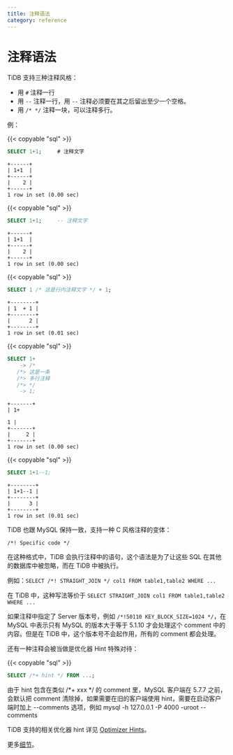 ```yaml
---
title: 注释语法
category: reference
---
```


# 注释语法

TiDB 支持三种注释风格：

* 用 `#` 注释一行
* 用 `--` 注释一行，用 `--` 注释必须要在其之后留出至少一个空格。
* 用 `/* */` 注释一块，可以注释多行。

例：

{{< copyable "sql" >}}

```sql
SELECT 1+1;     # 注释文字
```

```
+------+
| 1+1  |
+------+
|    2 |
+------+
1 row in set (0.00 sec)
```

{{< copyable "sql" >}}

```sql
SELECT 1+1;     -- 注释文字
```

```
+------+
| 1+1  |
+------+
|    2 |
+------+
1 row in set (0.00 sec)
```

{{< copyable "sql" >}}

```sql
SELECT 1 /* 这是行内注释文字 */ + 1;
```

```
+--------+
| 1  + 1 |
+--------+
|      2 |
+--------+
1 row in set (0.01 sec)
```

{{< copyable "sql" >}}

```sql
SELECT 1+
    -> /*
   /*> 这是一条
   /*> 多行注释
   /*> */
    -> 1;
```

```
+-------+
| 1+

1 |
+-------+
|     2 |
+-------+
1 row in set (0.00 sec)
```

{{< copyable "sql" >}}

```sql
SELECT 1+1--1;
```

```
+--------+
| 1+1--1 |
+--------+
|      3 |
+--------+
1 row in set (0.01 sec)
```

TiDB 也跟 MySQL 保持一致，支持一种 C 风格注释的变体：

```
/*! Specific code */
```

在这种格式中，TiDB 会执行注释中的语句，这个语法是为了让这些 SQL 在其他的数据库中被忽略，而在 TiDB 中被执行。

例如：`SELECT /*! STRAIGHT_JOIN */ col1 FROM table1,table2 WHERE ...`

在 TiDB 中，这种写法等价于 `SELECT STRAIGHT_JOIN col1 FROM table1,table2 WHERE ...`

如果注释中指定了 Server 版本号，例如 `/*!50110 KEY_BLOCK_SIZE=1024 */`，在 MySQL 中表示只有 MySQL 的版本大于等于 5.1.10 才会处理这个 comment 中的内容。但是在 TiDB 中，这个版本号不会起作用，所有的 comment 都会处理。

还有一种注释会被当做是优化器 Hint 特殊对待：

{{< copyable "sql" >}}

```sql
SELECT /*+ hint */ FROM ...;
```

由于 hint 包含在类似 /*+ xxx */ 的 comment 里，MySQL 客户端在 5.7.7 之前，会默认把 comment 清除掉，如果需要在旧的客户端使用 hint，需要在启动客户端时加上 --comments 选项，例如 mysql -h 127.0.0.1 -P 4000 -uroot --comments

TiDB 支持的相关优化器 hint 详见 [Optimizer Hints](/dev/reference/performance/optimizer-hints.md)。

更多[细节](https://dev.mysql.com/doc/refman/5.7/en/comments.html)。

